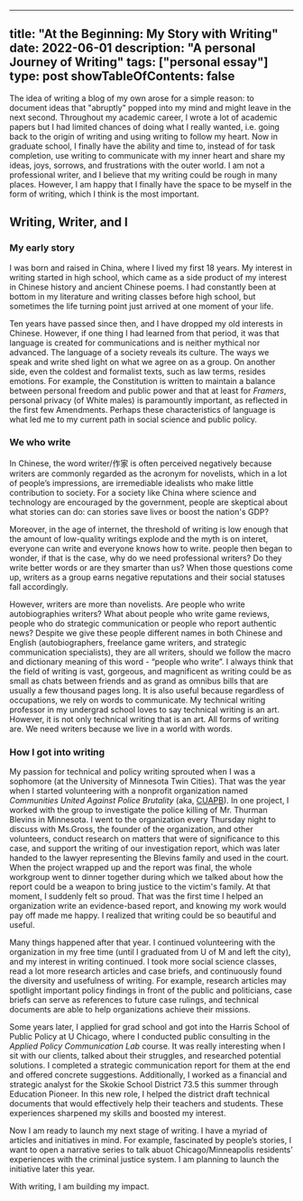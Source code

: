 
---
title: "At the Beginning: My Story with Writing"
date: 2022-06-01
description: "A personal Journey of Writing"
tags: ["personal essay"]
type: post
showTableOfContents: false
---

<!-- ![My old pic](/images/self_picture_1.jpg "my old pic") -->

The idea of writing a blog of my own arose for a simple reason: to document ideas that "abruptly" popped into my mind and might leave in the next second. Throughout my academic career, I wrote a lot of academic papers but I had limited chances of doing what I really wanted, i.e. going back to the origin of writing and using writing to follow my heart. Now in graduate school, I finally have the ability and time to, instead of for task completion, use writing to communicate with my inner heart and share my ideas, joys, sorrows, and frustrations with the outer world. I am not a professional writer, and I believe that my writing could be rough in many places. However, I am happy that I finally have the space to be myself in the form of writing, which I think is the most important.

## Writing, Writer, and I 

### My early story
I was born and raised in China, where I lived my first 18 years. My interest in writing started in high school, which came as a side product of my interest in Chinese history and ancient Chinese poems. I had constantly been at bottom in my literature and writing classes before high school, but sometimes the life turning point just arrived at one moment of your life. 

Ten years have passed since then, and I have dropped my old interests in Chinese. However, if one thing I had learned from that period, it was that language is created for communications and is neither mythical nor advanced. The language of a society reveals its culture. The ways we speak and write shed light on what we agree on as a group. On another side, even the coldest and formalist texts, such as law terms, resides emotions. For example, the Constitution is written to maintain a balance between personal freedom and public power and that at least for *Framers*, personal privacy (of White males) is paramountly important, as reflected in the first few Amendments. Perhaps these characteristics of language is what led me to my current path in social science and public policy.          

### We who write
In Chinese, the word writer/作家 is often perceived negatively because writers are commonly regarded as the acronym for novelists, which in a lot of people’s impressions, are irremediable idealists who make little contribution to society. For a society like China where science and technology are encouraged by the government, people are skeptical about what stories can do: can stories save lives or boost the nation's GDP? 

Moreover, in the age of internet, the threshold of writing is low enough that the amount of low-quality writings explode and the myth is on interet, everyone can write and everyone knows how to write. people then began to wonder, if that is the case, why do we need professional writers? Do they write better words or are they smarter than us? When those questions come up, writers as a group earns negative reputations and their social statuses fall accordingly. 

However, writers are more than novelists. Are people who write autobiographies writers? What about people who write game reviews, people who do strategic communication or people who report authentic news? Despite we give these people different names in both Chinese and English (autobiographers, freelance game writers, and strategic communication specialists), they are all writers, should we follow the macro and dictionary meaning of this word - “people who write”. I always think that the field of writing is vast, gorgeous, and magnificent as writing could be as small as chats between friends and as grand as omnibus bills that are usually a few thousand pages long. It is also useful because regardless of occupations, we rely on words to communicate. My technical writing professor in my undergrad school loves to say technical writing is an art. However, it is not only technical writing that is an art. All forms of writing are. We need writers because we live in a world with words.  

### How I got into writing
My passion for technical and policy writing sprouted when I was a sophomore (at the University of Minnesota Twin Cities). That was the year when I started volunteering with a nonprofit organization named *Communities United Against Police Brutality* (aka, [CUAPB](www.cuapb.org)). In one project, I worked with the group to investigate the police killing of Mr. Thurman Blevins in Minnesota. I went to the organization every Thursday night to discuss with Ms.Gross, the founder of the organization, and other volunteers, conduct research on matters that were of significance to this case, and support the writing of our investigation report, which was later handed to the lawyer representing the Blevins family and used in the court. When the project wrapped up and the report was final, the whole workgroup went to dinner together during which we talked about how the report could be a weapon to bring justice to the victim's family. At that moment, I suddenly felt so proud. That was the first time I helped an organization write an evidence-based report, and knowing my work would pay off made me happy. I realized that writing could be so beautiful and useful.

Many things happened after that year. I continued volunteering with the organization in my free time (until I graduated from U of M and left the city), and my interest in writing continued. I took more social science classes, read a lot more research articles and case briefs, and continuously found the diversity and usefulness of writing. For example, research articles may spotlight important policy findings in front of the public and politicians, case briefs can serve as references to future case rulings, and technical documents are able to help organizations achieve their missions. 

Some years later, I applied for grad school and got into the Harris School of Public Policy at U Chicago, where I conducted public consulting in the *Applied Policy Communication Lab* course. It was really interesting when I sit with our clients, talked about their struggles, and researched potential solutions. I completed a strategic communication report for them at the end and offered concrete suggestions. Additionally, I worked as a financial and strategic analyst for the Skokie School District 73.5 this summer through Education Pioneer. In this new role, I helped the district draft technical documents that would effectively help their teachers and students. These experiences sharpened my skills and boosted my interest. 

Now I am ready to launch my next stage of writing. I have a myriad of articles and initiatives in mind. For example, fascinated by people’s stories, I want to open a narrative series to talk abuot Chicago/Minneapolis residents’ experiences with the criminal justice system. I am planning to launch the initiative later this year. 

With writing, I am building my impact.     



